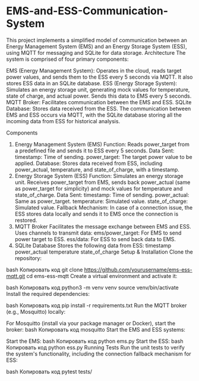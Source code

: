 # EMS-and-ESS-Communication-System
This project implements a simplified model of communication between an Energy Management System (EMS) and an Energy Storage System (ESS), using MQTT for messaging and SQLite for data storage. 
Architecture
The system is comprised of four primary components:

EMS (Energy Management System): Operates in the cloud, reads target power values, and sends them to the ESS every 5 seconds via MQTT. It also stores ESS data in an SQLite database.
ESS (Energy Storage System): Simulates an energy storage unit, generating mock values for temperature, state of charge, and actual power. Sends this data to EMS every 5 seconds.
MQTT Broker: Facilitates communication between the EMS and ESS.
SQLite Database: Stores data received from the ESS.
The communication between EMS and ESS occurs via MQTT, with the SQLite database storing all the incoming data from ESS for historical analysis.

Components
1. Energy Management System (EMS)
Function: Reads power_target from a predefined file and sends it to ESS every 5 seconds.
Data Sent:
timestamp: Time of sending.
power_target: The target power value to be applied.
Database: Stores data received from ESS, including power_actual, temperature, and state_of_charge, with a timestamp.
2. Energy Storage System (ESS)
Function: Simulates an energy storage unit. Receives power_target from EMS, sends back power_actual (same as power_target for simplicity) and mock values for temperature and state_of_charge.
Data Sent:
timestamp: Time of sending.
power_actual: Same as power_target.
temperature: Simulated value.
state_of_charge: Simulated value.
Fallback Mechanism: In case of a connection issue, the ESS stores data locally and sends it to EMS once the connection is restored.
3. MQTT Broker
Facilitates the message exchange between EMS and ESS.
Uses channels to transmit data:
ems/power_target: For EMS to send power target to ESS.
ess/data: For ESS to send back data to EMS.
4. SQLite Database
Stores the following data from ESS:
timestamp
power_actual
temperature
state_of_charge
Setup & Installation
Clone the repository:

bash
Копировать код
git clone https://github.com/yourusername/ems-ess-mqtt.git
cd ems-ess-mqtt
Create a virtual environment and activate it:

bash
Копировать код
python3 -m venv venv
source venv/bin/activate
Install the required dependencies:

bash
Копировать код
pip install -r requirements.txt
Run the MQTT broker (e.g., Mosquitto) locally:

For Mosquitto (install via your package manager or Docker), start the broker:
bash
Копировать код
mosquitto
Start the EMS and ESS systems:

Start the EMS:
bash
Копировать код
python ems.py
Start the ESS:
bash
Копировать код
python ess.py
Running Tests
Run the unit tests to verify the system's functionality, including the connection fallback mechanism for ESS:

bash
Копировать код
pytest tests/
